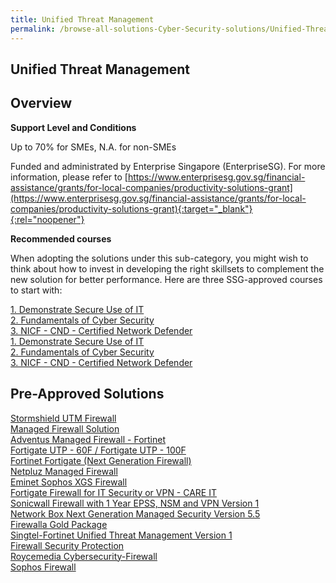 ```yaml
---
title: Unified Threat Management
permalink: /browse-all-solutions-Cyber-Security-solutions/Unified-Threat-Management
---
```


## Unified Threat Management
## Overview

**Support Level and Conditions**

Up to 70% for SMEs, N.A. for non-SMEs

Funded and administrated by Enterprise Singapore (EnterpriseSG). For more information, please refer to [https://www.enterprisesg.gov.sg/financial-assistance/grants/for-local-companies/productivity-solutions-grant](https://www.enterprisesg.gov.sg/financial-assistance/grants/for-local-companies/productivity-solutions-grant){:target="_blank"}{:rel="noopener"}

**Recommended courses**

When adopting the solutions under this sub-category, you might wish to think about how to invest in developing the right skillsets to complement the new solution for better performance. Here are three SSG-approved courses to start with:

<a href='https://courses.enterprisejobskills.gov.sg/Course_Internet/CourseDetail/Demonstrate-Secure-Use-8'  target='_blank' rel='noopener'>1. Demonstrate Secure Use of IT</a><br>
<a href='https://courses.enterprisejobskills.gov.sg/Course_Internet/CourseDetail/Fundamentals-Cyber-Security-2'  target='_blank' rel='noopener'>2. Fundamentals of Cyber Security</a><br>
<a href='https://courses.enterprisejobskills.gov.sg/Course_Internet/CourseDetail/NICF-CND-Certified-Network-Defender-SF-2'  target='_blank' rel='noopener'>3. NICF - CND - Certified Network Defender</a><br>
<a href='https://courses.enterprisejobskills.gov.sg/Course_Internet/CourseDetail/Demonstrate-Secure-Use-8'  target='_blank' rel='noopener'>1. Demonstrate Secure Use of IT</a><br>
<a href='https://courses.enterprisejobskills.gov.sg/Course_Internet/CourseDetail/Fundamentals-Cyber-Security-2'  target='_blank' rel='noopener'>2. Fundamentals of Cyber Security</a><br>
<a href='https://courses.enterprisejobskills.gov.sg/Course_Internet/CourseDetail/NICF-CND-Certified-Network-Defender-SF-2'  target='_blank' rel='noopener'>3. NICF - CND - Certified Network Defender</a><br>

## Pre-Approved Solutions

<a href='/productivity-solutions-grant/solutionrepo/solution521' target='_blank'>Stormshield UTM Firewall</a><br>
<a href='/productivity-solutions-grant/solutionrepo/solution1276' target='_blank'>Managed Firewall Solution</a><br>
<a href='/productivity-solutions-grant/solutionrepo/solution1800' target='_blank'>Adventus Managed Firewall - Fortinet </a><br>
<a href='/productivity-solutions-grant/solutionrepo/solution1809' target='_blank'>Fortigate UTP - 60F / Fortigate UTP - 100F</a><br>
<a href='/productivity-solutions-grant/solutionrepo/solution1909' target='_blank'>Fortinet Fortigate (Next Generation Firewall)</a><br>
<a href='/productivity-solutions-grant/solutionrepo/solution2274' target='_blank'>Netpluz Managed Firewall </a><br>
<a href='/productivity-solutions-grant/solutionrepo/solution2386' target='_blank'>Eminet Sophos XGS Firewall</a><br>
<a href='/productivity-solutions-grant/solutionrepo/solution2402' target='_blank'>Fortigate Firewall for IT Security or VPN - CARE IT</a><br>
<a href='/productivity-solutions-grant/solutionrepo/solution2517' target='_blank'>Sonicwall Firewall with 1 Year EPSS, NSM and VPN Version 1</a><br>
<a href='/productivity-solutions-grant/solutionrepo/solution2549' target='_blank'>Network Box Next Generation Managed Security Version 5.5</a><br>
<a href='/productivity-solutions-grant/solutionrepo/solution2607' target='_blank'>Firewalla Gold Package</a><br>
<a href='/productivity-solutions-grant/solutionrepo/solution2655' target='_blank'>Singtel-Fortinet Unified Threat Management Version 1</a><br>
<a href='/productivity-solutions-grant/solutionrepo/solution2711' target='_blank'>Firewall Security Protection</a><br>
<a href='/productivity-solutions-grant/solutionrepo/solution2763' target='_blank'>Roycemedia Cybersecurity-Firewall</a><br>
<a href='/productivity-solutions-grant/solutionrepo/solution2835' target='_blank'>Sophos Firewall</a><br>
